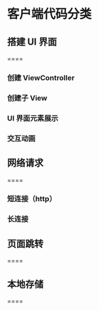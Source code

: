 客户端代码分类
====

## 搭建 UI 界面
====
### 创建 ViewController
### 创建子 View
### UI 界面元素展示
### 交互动画


## 网络请求
====
### 短连接（http）
### 长连接

## 页面跳转
====
## 本地存储
====
